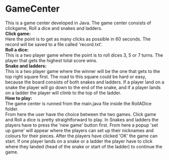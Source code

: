 # GameCenter <br/>
This is a game center developed in Java. The game center consists of clickgame, Roll a dice and snakes and ladders. <br/>
**Click game:** <br/>
Here the point is to get as many clicks as possible in 60 seconds. The record will be saved to a file called 'record.txt'. <br/>
**Roll a dice:** <br/>
This is a two player game where the point is to roll dices 3, 5 or 7 turns. The player that gets the highest total score wins. <br/>
**Snake and ladders:** <br/>
This is a two player game where the winner will be the one that gets to the top right square first. The road to this square could be hard or easy, because the board consists of both snakes and ladders. If a player land on a snake the player will go down to the end of the snake, and if a player lands on a ladder the player will climb to the top of the ladder. <br/>
**How to play:** <br/>
The game center is runned from the main.java file inside the RollADice folder. <br/>
From here the user have the choice between the two games. Click game and Roll a dice is pretty straightforward to play. In Snakes and ladders the players have to press the 'new game' button first. From here a popup 'set up game' will appear where the players can set up their nicknames and colours for their pieces. After the players have clicked 'OK' the game can start. If one player lands on a snake or a ladder the player have to click where they landed (head of the snake or start of the ladder) to continue the game.
